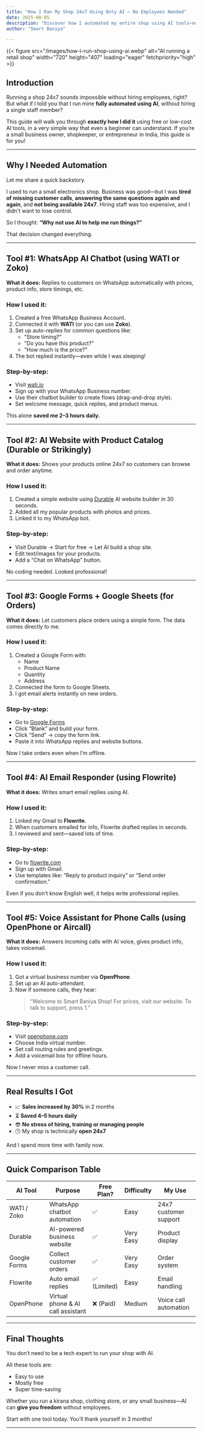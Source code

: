 ```yaml
---
title: "How I Ran My Shop 24x7 Using Only AI – No Employees Needed"
date: 2025-08-05
description: "Discover how I automated my entire shop using AI tools—no staff needed! Learn the exact steps, tools, and setup I used to run a business non-stop."
author: "Smart Baniya"

---
```


{{< figure src="/images/how-i-run-shop-using-ai.webp" alt="AI running a retail shop" width="720" height="407" loading="eager" fetchpriority="high" >}}

## Introduction

Running a shop 24x7 sounds impossible without hiring employees, right? But what if I told you that I run mine **fully automated using AI**, without hiring a single staff member?

This guide will walk you through **exactly how I did it** using free or low-cost AI tools, in a very simple way that even a beginner can understand. If you’re a small business owner, shopkeeper, or entrepreneur in India, this guide is for you!

---

## Why I Needed Automation

Let me share a quick backstory.

I used to run a small electronics shop. Business was good—but I was **tired of missing customer calls**, **answering the same questions again and again**, and **not being available 24x7**. Hiring staff was too expensive, and I didn't want to lose control.

So I thought: **“Why not use AI to help me run things?”**

That decision changed everything.

---

## Tool #1: WhatsApp AI Chatbot (using WATI or Zoko)

**What it does:** Replies to customers on WhatsApp automatically with prices, product info, store timings, etc.

### How I used it:
1. Created a free WhatsApp Business Account.
2. Connected it with **WATI** (or you can use **Zoko**).
3. Set up auto-replies for common questions like:
   - "Store timing?"
   - "Do you have this product?"
   - "How much is the price?"
4. The bot replied instantly—even while I was sleeping!

### Step-by-step:
- Visit [wati.io](https://wati.io)
- Sign up with your WhatsApp Business number.
- Use their chatbot builder to create flows (drag-and-drop style).
- Set welcome message, quick replies, and product menus.

This alone **saved me 2–3 hours daily.**

---

## Tool #2: AI Website with Product Catalog (Durable or Strikingly)

**What it does:** Shows your products online 24x7 so customers can browse and order anytime.

### How I used it:
1. Created a simple website using [Durable](https://durable.co) AI website builder in 30 seconds.
2. Added all my popular products with photos and prices.
3. Linked it to my WhatsApp bot.

### Step-by-step:
- Visit Durable → Start for free → Let AI build a shop site.
- Edit text/images for your products.
- Add a “Chat on WhatsApp” button.

No coding needed. Looked professional!

---

## Tool #3: Google Forms + Google Sheets (for Orders)

**What it does:** Let customers place orders using a simple form. The data comes directly to me.

### How I used it:
1. Created a Google Form with:
   - Name
   - Product Name
   - Quantity
   - Address
2. Connected the form to Google Sheets.
3. I got email alerts instantly on new orders.

### Step-by-step:
- Go to [Google Forms](https://forms.google.com)
- Click “Blank” and build your form.
- Click “Send” → copy the form link.
- Paste it into WhatsApp replies and website buttons.

Now I take orders even when I’m offline.

---

## Tool #4: AI Email Responder (using Flowrite)

**What it does:** Writes smart email replies using AI.

### How I used it:
1. Linked my Gmail to **Flowrite**.
2. When customers emailed for info, Flowrite drafted replies in seconds.
3. I reviewed and sent—saved lots of time.

### Step-by-step:
- Go to [flowrite.com](https://www.flowrite.com)
- Sign up with Gmail.
- Use templates like: “Reply to product inquiry” or “Send order confirmation.”

Even if you don’t know English well, it helps write professional replies.

---

## Tool #5: Voice Assistant for Phone Calls (using OpenPhone or Aircall)

**What it does:** Answers incoming calls with AI voice, gives product info, takes voicemail.

### How I used it:
1. Got a virtual business number via **OpenPhone**.
2. Set up an AI auto-attendant.
3. Now if someone calls, they hear:
   > “Welcome to Smart Baniya Shop! For prices, visit our website. To talk to support, press 1.”

### Step-by-step:
- Visit [openphone.com](https://www.openphone.com)
- Choose India virtual number.
- Set call routing rules and greetings.
- Add a voicemail box for offline hours.

Now I never miss a customer call.

---

## Real Results I Got

- 📈 **Sales increased by 30%** in 2 months
- ⏳ **Saved 4–5 hours daily**
- 😎 **No stress of hiring, training or managing people**
- 🕒 My shop is technically **open 24x7**

And I spend more time with family now.

---

## Quick Comparison Table

| AI Tool           | Purpose                            | Free Plan? | Difficulty | My Use |
|-------------------|-------------------------------------|------------|------------|--------|
| WATI / Zoko       | WhatsApp chatbot automation         | ✅         | Easy       | 24x7 customer support |
| Durable           | AI-powered business website         | ✅         | Very Easy  | Product display |
| Google Forms      | Collect customer orders             | ✅         | Very Easy  | Order system |
| Flowrite          | Auto email replies                  | ✅ (Limited) | Easy     | Email handling |
| OpenPhone         | Virtual phone & AI call assistant   | ❌ (Paid)   | Medium     | Voice call automation |

---

## Final Thoughts

You don’t need to be a tech expert to run your shop with AI.

All these tools are:
- Easy to use
- Mostly free
- Super time-saving

Whether you run a kirana shop, clothing store, or any small business—AI can **give you freedom** without employees.

Start with one tool today. You’ll thank yourself in 3 months!

---